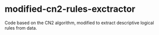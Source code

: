 # modified-cn2-rules-exctractor
Code based on the CN2 algorithm, modified to extract descriptive logical rules from data.
